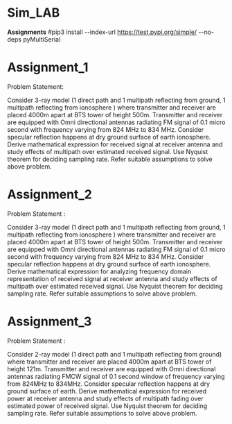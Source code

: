 # Sim_LAB
**Assignments**
#pip3 install --index-url https://test.pypi.org/simple/ --no-deps pyMultiSerial

# Assignment_1

Problem Statement:

Consider 3-ray model (1 direct path and 1 multipath reflecting from ground, 1 multipath reflecting from ionosphere ) where transmitter and receiver are placed 4000m apart at BTS tower of height 500m. Transmitter and receiver are equipped with Omni directional antennas radiating FM signal of 0.1 micro second with frequency varying from 824 MHz to 834 MHz. Consider specular reflection happens at dry ground surface of earth ionosphere. Derive mathematical expression for received signal at receiver antenna and study effects of multipath over estimated received signal. Use Nyquist theorem for deciding sampling rate. Refer suitable assumptions to solve above problem.


# Assignment_2

Problem Statement :

Consider 3-ray model (1 direct path and 1 multipath reflecting from ground, 1 multipath reflecting from ionosphere ) where transmitter and receiver are placed 4000m apart at BTS tower of height 500m. Transmitter and receiver are equipped with Omni directional antennas radiating FM signal of 0.1 micro second with frequency varying from 824 MHz to 834 MHz. Consider specular reflection happens at dry ground surface of earth ionosphere. Derive mathematical expression for analyzing frequency domain representation of received signal at receiver antenna and study effects of multipath over estimated received signal. Use Nyquist theorem for deciding sampling rate. Refer suitable assumptions to solve above problem.


# Assignment_3

Problem Statement :

Consider 2-ray model (1 direct path and 1 multipath reflecting from ground) where transmitter and receiver are placed 4000m apart at BTS tower of height 121m. Transmitter and receiver are equipped with Omni directional antennas radiating FMCW signal of 0.1 second window of frequency varying from 824MHz to 834MHz. Consider specular reflection happens at dry ground surface of earth. Derive mathematical expression for received power at receiver antenna and study effects of multipath fading over estimated power of received signal. Use Nyquist theorem for deciding sampling rate. Refer suitable assumptions to solve above problem.
